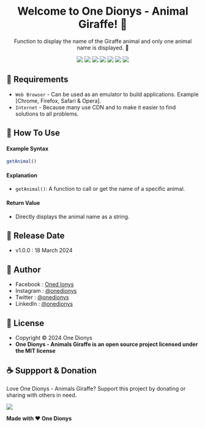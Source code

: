 <h1 align="center">Welcome to One Dionys - Animal Giraffe! 👋 </h1>

<p align="center">Function to display the name of the Giraffe animal and only one animal name is displayed. 💖 </p>

<p align="center">
<img src="https://img.shields.io/github/contributors/onedionys/onedionys-animal-giraffe?style=flat-square">
<img src="https://img.shields.io/github/issues/onedionys/onedionys-animal-giraffe?style=flat-square">
<img src="https://img.shields.io/github/stars/onedionys/onedionys-animal-giraffe?style=flat-square"> 
<img src="https://img.shields.io/github/forks/onedionys/onedionys-animal-giraffe?style=flat-square">
<img src="https://img.shields.io/github/last-commit/onedionys/onedionys-animal-giraffe.svg?style=flat-square">
<img src="https://img.shields.io/github/languages/code-size/onedionys/onedionys-animal-giraffe?style=flat-square">
<img src="https://img.shields.io/github/license/onedionys/onedionys-animal-giraffe?style=flat-square">
</p>

## 💾 Requirements

* `Web Browser` - Can be used as an emulator to build applications. Example [Chrome, Firefox, Safari & Opera].
* `Internet` - Because many use CDN and to make it easier to find solutions to all problems.

## 🎯 How To Use

#### Example Syntax

```javascript
getAnimal()
```

#### Explanation

* `getAnimal()`: A function to call or get the name of a specific animal.

#### Return Value

* Directly displays the animal name as a string.

## 📆 Release Date

* v1.0.0 : 18 March 2024

## 🧑 Author

* Facebook : <a href="https://www.facebook.com/theonedionys"> Oned Ionys</a>
* Instagram : <a href="https://www.instagram.com/onedionys/"> @onedionys</a>
* Twitter : <a href="https://twitter.com/onedionys"> @onedionys</a>
* LinkedIn :  <a href="https://www.linkedin.com/in/onedionys/"> @onedionys</a>

## 📝 License

* Copyright © 2024 One Dionys
* **One Dionys - Animals Giraffe is an open source project licensed under the MIT license**

## ☕️ Suppport & Donation

Love One Dionys - Animals Giraffe? Support this project by donating or sharing with others in need.

<a href="https://www.buymeacoffee.com/onedionys"><img src="https://img.shields.io/badge/Buy_Me_A_Coffee-FFDD00?style=for-the-badge&logo=buy-me-a-coffee&logoColor=black"/> </a>

**Made with ❤️ One Dionys**
